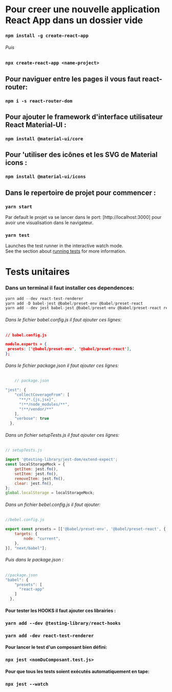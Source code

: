 # Pour creer une nouvelle application React App dans un dossier vide

### `npm install -g create-react-app`

###### Puis

### `npx create-react-app <name-project>`

## Pour naviguer entre les pages il vous faut react-router:

### `npm i -s react-router-dom`

## Pour ajouter le framework d'interface utilisateur React Material-UI :

### `npm install @material-ui/core`

## Pour 'utiliser des icônes et les SVG de Material icons :

### `npm install @material-ui/icons`

## Dans le repertoire de projet pour commencer :

### `yarn start`

Par default le projet va se lancer dans le port: [http://localhost:3000] pour avoir une visualisation dans le navigateur.

### `yarn test`

Launches the test runner in the interactive watch mode.\
See the section about [running tests](https://facebook.github.io/create-react-app/docs/running-tests) for more information.

# Tests unitaires

### Dans un terminal il faut installer ces dependences:

```javascript
yarn add --dev react-test-renderer
yarn add -D babel-jest @babel/preset-env @babel/preset-react
yarn add --dev jest babel-jest @babel/preset-env @babel/preset-react react-test-renderer
```

###### Dans le fichier babel.config.js il faut ajouter ces lignes:

```json
// babel.config.js

module.exports = {
 presets: ['@babel/preset-env', '@babel/preset-react'],
};
```

###### Dans le fichier package.json il faut ajouter ces lignes:

```javascript
    // package.json

"jest": {
    "collectCoverageFrom": [
      "**/*.{js,jsx}",
      "!**/node_modules/**",
      "!**/vendor/**"
    ],
    "verbose": true
  },
```

###### Dans un fichier setupTests.js il faut ajouter ces lignes:

```javascript
// setupTests.js

import '@testing-library/jest-dom/extend-expect';
const localStorageMock = {
    getItem: jest.fn(),
    setItem: jest.fn(),
    removeItem: jest.fn(),
    clear: jest.fn(),
};
global.localStorage = localStorageMock;
```

###### Dans un fichier bebel.config.js il faut ajouter:

```javascript
//bebel.config.js

export const presets = [['@babel/preset-env', '@babel/preset-react', {
    targets: {
        node: "current",
    },
}], "next/babel"];

```

###### Puis dans le package.json :

```javascript
//package.json
"babel": {
    "presets": [
      "react-app"
    ]
  },
  ```

#### Pour tester les HOOKS il faut ajouter ces librairies :

### `yarn add --dev @testing-library/react-hooks`

### `yarn add -dev react-test-renderer`

#### Pour lancer le test d'un composant bien défini:

### `npx jest <nomDuComposant.test.js>`

#### Pour que tous les tests soient exécutés automatiquement en tape:

### `npx jest --watch`

